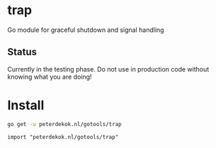 # trap
Go module for graceful shutdown and signal handling

## Status
Currently in the testing phase. Do not use in production code without knowing what you are doing!

# Install
```bash
go get -u peterdekok.nl/gotools/trap
```

```golang
import "peterdekok.nl/gotools/trap"
```

